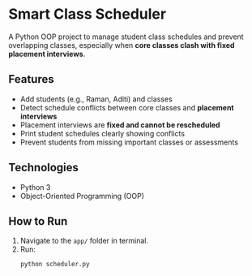 # Smart Class Scheduler 

A Python OOP project to manage student class schedules and prevent overlapping classes, especially when **core classes clash with fixed placement interviews**.

## Features
- Add students (e.g., Raman, Aditi) and classes
- Detect schedule conflicts between core classes and **placement interviews**  
- Placement interviews are **fixed and cannot be rescheduled**
- Print student schedules clearly showing conflicts
- Prevent students from missing important classes or assessments

## Technologies
- Python 3
- Object-Oriented Programming (OOP)

## How to Run
1. Navigate to the `app/` folder in terminal.
2. Run:
   ```bash
   python scheduler.py
